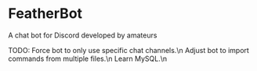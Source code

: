 # FeatherBot
A chat bot for Discord developed by amateurs

TODO:
Force bot to only use specific chat channels.\n
Adjust bot to import commands from multiple files.\n
Learn MySQL.\n
